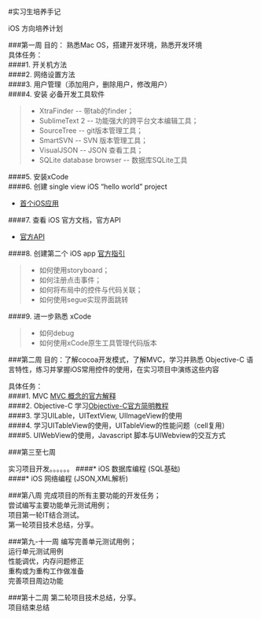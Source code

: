 #实习生培养手记

iOS 方向培养计划

###第一周
目的： 熟悉Mac OS，搭建开发环境，熟悉开发环境  
具体任务：  
####1.	开关机方法  
####2.	网络设置方法  
####3.	用户管理（添加用户，删除用户，修改用户）  
####4.	安装 必备开发工具软件   
>	* XtraFinder -- 带tab的finder；  
>	* SublimeText 2 -- 功能强大的跨平台文本编辑工具；  
>	* SourceTree -- git版本管理工具；   
>	* SmartSVN -- SVN 版本管理工具；  
>	* VisualJSON -- JSON 查看工具；  
>	* SQLite database browser -- 数据库SQLite工具 
	
	
####5.	安装xCode  
####6.	创建 single view iOS “hello world” project
* [首个iOS应用](https://developer.apple.com/library/ios/referencelibrary/GettingStarted/RoadMapiOSCh/chapters/RM_YourFirstApp_iOS/Articles/00_Introduction.html)   

####7.	查看 iOS 官方文档，官方API   
* [官方API](https://developer.apple.com/library/ios/navigation/#section=Resource%20Types&topic=Reference)  

####8.	创建第二个 iOS app [官方指引](https://developer.apple.com/library/ios/referencelibrary/GettingStarted/RoadMapiOS/DesignPatterns.html)  

>	* 如何使用storyboard；  
>	* 如何注册点击事件；  
>	* 如何将布局中的控件与代码关联；  
>	* 如何使用segue实现界面跳转  
	
####9.	进一步熟悉 xCode   
>	* 如何debug  
>	* 如何使用xCode原生工具管理代码版本  
		
###第二周
目的：了解cocoa开发模式，了解MVC，学习并熟悉 Objective-C 语言特性，练习并掌握iOS常用控件的使用，在实习项目中演练这些内容

具体任务：  
####1. MVC   [MVC 概念的官方解释](https://developer.apple.com/library/ios/documentation/General/Conceptual/CocoaEncyclopedia/Introduction/Introduction.html)  
####2. Objective-C 学习[Objective-C官方简明教程](https://developer.apple.com/library/ios/referencelibrary/GettingStarted/RoadMapiOSCh/chapters/WriteObjective-CCode/WriteObjective-CCode/WriteObjective-CCode.html)  
####3. 学习UILable，UITextView, UIImageView的使用  
####4. 学习UITableView的使用，UITableView的性能问题（cell复用）  
####5. UIWebView的使用，Javascript 脚本与UIWebview的交互方式
	
###第三至七周

实习项目开发。。。。。。
####* iOS 数据库编程 (SQL基础)  
####* iOS 网络编程 (JSON,XML解析)


###第八周
完成项目的所有主要功能的开发任务；  
尝试编写主要功能单元测试用例；  
项目第一轮IT结合测试。  
第一轮项目技术总结，分享。  

###第九-十一周
编写完善单元测试用例；  
运行单元测试用例  
性能调优，内存问题修正  
重构或为重构工作做准备  
完善项目周边功能  

###第十二周
第二轮项目技术总结，分享。  
项目结束总结
